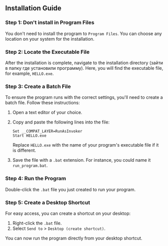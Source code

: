 ## Installation Guide

### Step 1: Don't install in Program Files

You don't need to install the program to `Program Files`. You can choose any location on your system for the installation.

### Step 2: Locate the Executable File

After the installation is complete, navigate to the installation directory (зайти в папку где установили программу). Here, you will find the executable file, for example, `HELLO.exe`.

### Step 3: Create a Batch File

To ensure the program runs with the correct settings, you'll need to create a batch file. Follow these instructions:

1. Open a text editor of your choice.
2. Copy and paste the following lines into the file:

    ```batch
    Set __COMPAT_LAYER=RunAsInvoker
    Start HELLO.exe
    ```

   Replace `HELLO.exe` with the name of your program's executable file if it is different.

3. Save the file with a `.bat` extension. For instance, you could name it `run_program.bat`.

### Step 4: Run the Program

Double-click the `.bat` file you just created to run your program. 

### Step 5: Create a Desktop Shortcut

For easy access, you can create a shortcut on your desktop:

1. Right-click the `.bat` file.
2. Select `Send to` > `Desktop (create shortcut)`.

You can now run the program directly from your desktop shortcut.

